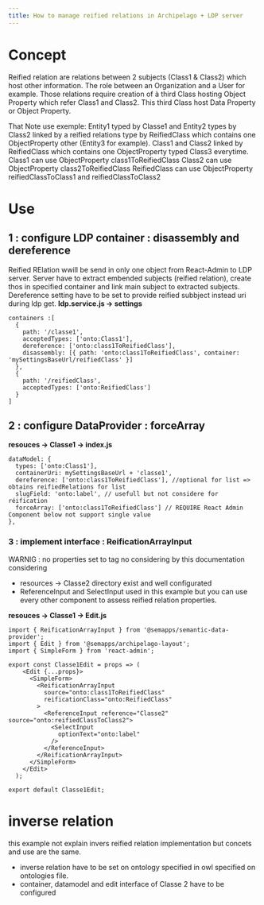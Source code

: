 ```yaml
---
title: How to manage reified relations in Archipelago + LDP server
---
```


# Concept
Reified relation are relations between 2 subjects (Class1 & Class2) which host other information. The role between an Organization and a User for example. Those relations require creation of à third Class hosting Object Property which refer Class1 and Class2. This third Class host Data Property or Object Property.

That Note use exemple:
Entity1 typed by Classe1 and Entity2 types by Class2 linked by a reified relations type by ReifiedClass which contains one ObjectProperty  other (Entity3 for example).
Class1 and Class2 linked by ReifiedClass which contains one ObjectProperty typed Class3 everytime.
Class1 can use ObjectProperty class1ToReifiedClass
Class2 can use ObjectProperty class2ToReifiedClass
ReifiedClass can use ObjectProperty reifiedClassToClass1 and reifiedClassToClass2


# Use
## 1 : configure LDP container : disassembly and dereference
Reified RElation wwill be send in only one object from React-Admin to LDP server. Server have to extract embended subjects (reified relation), create thos in specified container and link main subject to extracted subjects. Dereference setting have to be set to provide reified subbject instead uri during ldp get.
**ldp.service.js -> settings**
```
containers :[
  {
    path: '/classe1',
    acceptedTypes: ['onto:Class1'],
    dereference: ['onto:class1ToReifiedClass'],
    disassembly: [{ path: 'onto:class1ToReifiedClass', container: 'mySettingsBaseUrl/reifiedClass' }]
  },
  {
    path: '/reifiedClass',
    acceptedTypes: ['onto:ReifiedClass']
  }
]
```
## 2 : configure DataProvider : forceArray
**resouces -> Classe1 -> index.js**
```
dataModel: {
  types: ['onto:Class1'],
  containerUri: mySettingsBaseUrl + 'classe1',
  dereference: ['onto:class1ToReifiedClass'], //optional for list => obtains reifiedRelations for list
  slugField: 'onto:label', // usefull but not considere for réification
  forceArray: ['onto:class1ToReifiedClass'] // REQUIRE React Admin Component below not support single value
},
```
### 3 : implement interface : ReificationArrayInput
WARNIG : no properties set to tag no considering by this documentation
considering
* resources -> Classe2 directory exist and well configurated
* ReferenceInput and SelectInput used in this example but you can use every other component to assess reified relation properties.

**resouces -> Classe1 -> Edit.js**
```
import { ReificationArrayInput } from '@semapps/semantic-data-provider';
import { Edit } from '@semapps/archipelago-layout';
import { SimpleForm } from 'react-admin';

export const Classe1Edit = props => (
    <Edit {...props}>
      <SimpleForm>
        <ReificationArrayInput
          source="onto:class1ToReifiedClass"
          reificationClass="onto:ReifiedClass"
        >
          <ReferenceInput reference="Classe2" source="onto:reifiedClassToClass2">
            <SelectInput
              optionText="onto:label"
            />
          </ReferenceInput>
        </ReificationArrayInput>
      </SimpleForm>
    </Edit>
  );

export default Classe1Edit;
```

# inverse relation
this example not explain invers reified relation implementation but concets and use are the same.
* inverse relation have to be set on ontology specified in owl specified on ontologies file.
* container, datamodel and edit interface of Classe 2 have to be configured
